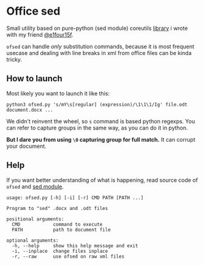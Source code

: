# Office sed

Small utility based on pure-python (sed module) coreutils [library](https://github.com/readysloth/python-coreutils)
i wrote with my friend [@e1four15f](https://github.com/e1four15f).

`ofsed` can handle *only* substitution commands, because it is most frequent usecase and dealing with line breaks in
xml from office files can be kinda tricky.

## How to launch

Most likely you want to launch it like this:

```
python3 ofsed.py 's/mY\s[regular] (expression)/\1\1\1/Ig' file.odt document.docx ...
```

We didn't reinvent the wheel, so `s` command is based python regexps. You
can refer to capture groups in the same way, as you can do it in python.

**But I dare you from using `\0` capturing group for full match.** It can corrupt your document.

## Help

If you want better understanding of what is happening, read source code of `ofsed` and
[sed module](https://github.com/readysloth/python-coreutils/tree/master/coreutils/sed).

```
usage: ofsed.py [-h] [-i] [-r] CMD PATH [PATH ...]

Program to "sed" .docx and .odt files

positional arguments:
  CMD            command to execute
  PATH           path to document file

optional arguments:
  -h, --help     show this help message and exit
  -i, --inplace  change files inplace
  -r, --raw      use ofsed on raw xml files
```
